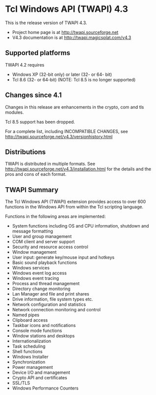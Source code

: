 # Tcl Windows API (TWAPI) 4.3

This is the release version of TWAPI 4.3.

  * Project home page is at http://twapi.sourceforge.net
  * V4.3 documentation is at http://twapi.magicsplat.com/v4.3

## Supported platforms

TWAPI 4.2 requires

  * Windows XP (32-bit only) or later (32- or 64- bit)
  * Tcl 8.6 (32- or 64-bit) (NOTE: Tcl 8.5 is no longer supported)

## Changes since 4.1

Changes in this release are enhancements in the crypto, com and tls 
modules.

Tcl 8.5 support has been dropped.

For a complete list, including INCOMPATIBLE CHANGES, see 
http://twapi.sourceforge.net/v4.3/versionhistory.html

## Distributions

TWAPI is distributed in multiple formats.
See http://twapi.sourceforge.net/v4.3/installation.html for the details
and the pros and cons of each format.

## TWAPI Summary

The Tcl Windows API (TWAPI) extension provides
access to over 600 functions in the Windows API
from within the Tcl scripting language.

Functions in the following areas are implemented:

  * System functions including OS and CPU information,
    shutdown and message formatting
  * User and group management
  * COM client and server support
  * Security and resource access control
  * Window management
  * User input: generate key/mouse input and hotkeys
  * Basic sound playback functions
  * Windows services
  * Windows event log access
  * Windows event tracing
  * Process and thread management
  * Directory change monitoring
  * Lan Manager and file and print shares
  * Drive information, file system types etc.
  * Network configuration and statistics
  * Network connection monitoring and control
  * Named pipes
  * Clipboard access
  * Taskbar icons and notifications
  * Console mode functions
  * Window stations and desktops
  * Internationalization
  * Task scheduling
  * Shell functions 
  * Windows Installer
  * Synchronization
  * Power management
  * Device I/O and management
  * Crypto API and certificates
  * SSL/TLS
  * Windows Performance Counters
